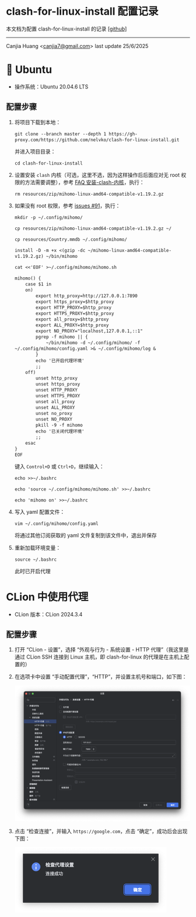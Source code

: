 # clash-for-linux-install 配置记录

本文档为配置 clash-for-linux-install 的记录 [ [github] ](https://github.com/nelvko/clash-for-linux-install)

---

Canjia Huang <<canjia7@gmail.com>> last update 25/6/2025

# :penguin: Ubuntu

- 操作系统：Ubuntu 20.04.6 LTS

## 配置步骤

1. 将项目下载到本地：

    ```
    git clone --branch master --depth 1 https://gh-proxy.com/https://github.com/nelvko/clash-for-linux-install.git
    ```

    并进入项目目录：

    ```
    cd clash-for-linux-install
    ```

2. 设置安装 `clash` 内核（可选，这里不选，因为这样操作后后面应对无 root 权限的方法需要调整），参考 [FAQ 安装-clash-内核](https://github.com/nelvko/clash-for-linux-install/wiki/FAQ#安装-clash-内核)，执行：

    ```
    rm resources/zip/mihomo-linux-amd64-compatible-v1.19.2.gz
    ```

3. 如果没有 root 权限，参考 [issues #91](https://github.com/nelvko/clash-for-linux-install/issues/91)，执行：

    ```
    mkdir -p ~/.config/mihomo/
    ```
    ```
    cp resources/zip/mihomo-linux-amd64-compatible-v1.19.2.gz ~/
    ```
    ```
    cp resources/Country.mmdb ~/.config/mihomo/
    ```
    ```
    install -D -m +x <(gzip -dc ~/mihomo-linux-amd64-compatible-v1.19.2.gz) ~/bin/mihomo
    ```
    ```
    cat <<'EOF' >~/.config/mihomo/mihomo.sh
    ```
    ```
    mihomo() {
        case $1 in
        on)
            export http_proxy=http://127.0.0.1:7890
            export https_proxy=$http_proxy
            export HTTP_PROXY=$http_proxy
            export HTTPS_PROXY=$http_proxy
            export all_proxy=$http_proxy
            export ALL_PROXY=$http_proxy
            export NO_PROXY="localhost,127.0.0.1,::1"
            pgrep -f mihomo || {
                ~/bin/mihomo -d ~/.config/mihomo/ -f ~/.config/mihomo/config.yaml >& ~/.config/mihomo/log & 
            }
            echo '已开启代理环境'
            ;;
        off)
            unset http_proxy
            unset https_proxy
            unset HTTP_PROXY
            unset HTTPS_PROXY
            unset all_proxy
            unset ALL_PROXY
            unset no_proxy
            unset NO_PROXY
            pkill -9 -f mihomo
            echo '已关闭代理环境'
            ;;
        esac
    }
    EOF
    ```

    键入 `Control+D` 或 `Ctrl+D`，继续输入：

    ```
    echo >>~/.bashrc
    ```
    ```
    echo 'source ~/.config/mihomo/mihomo.sh' >>~/.bashrc
    ```
    ```
    echo 'mihomo on' >>~/.bashrc
    ```

4. 写入 yaml 配置文件：

    ```
    vim ~/.config/mihomo/config.yaml
    ```

    将通过其他订阅获取的 yaml 文件复制到该文件中，退出并保存

5. 重新加载环境变量：

    ```
    source ~/.bashrc
    ```

    此时已开启代理

# CLion 中使用代理

- CLion 版本：CLion 2024.3.4

## 配置步骤

1. 打开 “CLion - 设置”，选择 “外观与行为 - 系统设置 - HTTP 代理”（我这里是通过 CLion SSH 连接到 Linux 主机，即 clash-for-linux 的代理是在主机上配置的）

2. 在选项卡中设置 “手动配置代理”，“HTTP”，并设置主机号和端口，如下图：

    ![image](.pic/image.png)

3. 点击 “检查连接”，并输入 `https://google.com`，点击 “确定”，成功后会出现下图：

    ![image](.pic/image1.png)